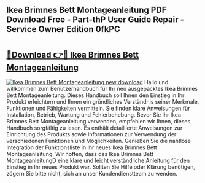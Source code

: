 ## Ikea Brimnes Bett Montageanleitung PDF Download Free - Part-thP User Guide Repair - Service Owner Edition 0fkPC

# <h2><a href="http://df6l8im.blite.top/?on=Ikea+Brimnes+Bett+Montageanleitung">🔗Download 👉🔴 Ikea Brimnes Bett Montageanleitung</a></h2>

[![Ikea Brimnes Bett Montageanleitung new download](https://i.imgur.com/lujVjoI.png)](http://df6l8im.blite.top/?on=Ikea+Brimnes+Bett+Montageanleitung)
Hallo und willkommen zum Benutzerhandbuch für Ihr neu ausgepacktes Ikea Brimnes Bett Montageanleitung. Dieses Handbuch soll Ihnen den Einstieg in Ihr Produkt erleichtern und Ihnen ein gründliches Verständnis seiner Merkmale, Funktionen und Fähigkeiten vermitteln. Sie finden klare Anweisungen für Installation, Betrieb, Wartung und Fehlerbehebung. Bevor Sie Ihr Ikea Brimnes Bett Montageanleitung verwenden, empfehlen wir Ihnen, dieses Handbuch sorgfältig zu lesen. Es enthält detaillierte Anweisungen zur Einrichtung des Produkts sowie Informationen zur Verwendung der verschiedenen Funktionen und Möglichkeiten. Genießen Sie die nahtlose Integration der Funktionsliste in Ihr neues Ikea Brimnes Bett Montageanleitung. Wir hoffen, dass das Ikea Brimnes Bett MontageanleitungD eine klare und leicht verständliche Anleitung für den Einstieg in Ihr neues Produkt war. Sollten Sie Hilfe oder Klärung benötigen, zögern Sie bitte nicht, sich an unser Kundendienstteam zu wenden.
